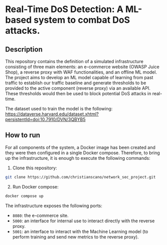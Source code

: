 # Real-Time DoS Detection: A ML-based system to combat DoS attacks.

## Description
This repository contains the definition of a simulated infrastructure consisting of three main elements: an e-commerce website (OWASP Juice Shop), a reverse proxy with WAF functionalities, and an offline ML model. The project aims to develop an ML model capable of learning from past traffic to establish our traffic baseline and generate thresholds to be provided to the active component (reverse proxy) via an available API. These thresholds would then be used to block potential DoS attacks in real-time.

The dataset used to train the model is the following: https://dataverse.harvard.edu/dataset.xhtml?persistentId=doi:10.7910/DVN/3QBYB5

## How to run
For all components of the system, a Docker image has been created and they were then configured in a single Docker compose.
Therefore, to bring up the infrastructure, it is enough to execute the following commands:

1. Clone this repository:
```bash
git clone https://github.com/christianscano/network_sec_project.git
```
2. Run Docker compose:

``` bash
docker compose up 
```

The infrastructure exposes the following ports:
* `8080`: the e-commerce site.
* `5000`: an interface for internal use to interact directly with the reverse proxy.
* `5001`: an interface to interact with the Machine Learning model (to perform training and send new metrics to the reverse proxy).







